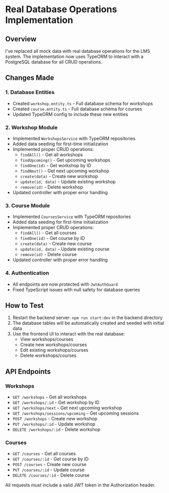 # Real Database Operations Implementation

## Overview

I've replaced all mock data with real database operations for the LMS system. The implementation now uses TypeORM to interact with a PostgreSQL database for all CRUD operations.

## Changes Made

### 1. Database Entities
- Created `workshop.entity.ts` - Full database schema for workshops
- Created `course.entity.ts` - Full database schema for courses
- Updated TypeORM config to include these new entities

### 2. Workshop Module
- Implemented `WorkshopsService` with TypeORM repositories
- Added data seeding for first-time initialization
- Implemented proper CRUD operations:
  - `findAll()` - Get all workshops
  - `findUpcoming()` - Get upcoming workshops
  - `findOne(id)` - Get workshop by ID
  - `findNext()` - Get next upcoming workshop
  - `create(data)` - Create new workshop
  - `update(id, data)` - Update existing workshop
  - `remove(id)` - Delete workshop
- Updated controller with proper error handling

### 3. Course Module
- Implemented `CoursesService` with TypeORM repositories
- Added data seeding for first-time initialization
- Implemented proper CRUD operations:
  - `findAll()` - Get all courses
  - `findOne(id)` - Get course by ID
  - `create(data)` - Create new course
  - `update(id, data)` - Update existing course
  - `remove(id)` - Delete course
- Updated controller with proper error handling

### 4. Authentication
- All endpoints are now protected with `JwtAuthGuard`
- Fixed TypeScript issues with null safety for database queries

## How to Test

1. Restart the backend server: `npm run start:dev` in the backend directory
2. The database tables will be automatically created and seeded with initial data
3. Use the frontend UI to interact with the real database:
   - View workshops/courses
   - Create new workshops/courses
   - Edit existing workshops/courses
   - Delete workshops/courses

## API Endpoints

### Workshops
- `GET /workshops` - Get all workshops
- `GET /workshops/:id` - Get workshop by ID
- `GET /workshops/next` - Get next upcoming workshop
- `GET /workshops/sessions/upcoming` - Get upcoming sessions
- `POST /workshops` - Create new workshop
- `PUT /workshops/:id` - Update workshop
- `DELETE /workshops/:id` - Delete workshop

### Courses
- `GET /courses` - Get all courses
- `GET /courses/:id` - Get course by ID
- `POST /courses` - Create new course
- `PUT /courses/:id` - Update course
- `DELETE /courses/:id` - Delete course

All requests must include a valid JWT token in the Authorization header. 